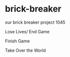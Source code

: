 # brick-breaker
our brick breaker project 1045

Lose Lives/ End Game

Finish Game

Take Over the World
